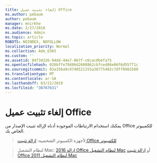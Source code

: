 ```yaml
---
title: إلغاء تثبيت عميل Office
ms.author: pebaum
author: pebaum
manager: mnirkhe
ms.date: 2/27/2018
ms.audience: Admin
ms.topic: article
ROBOTS: NOINDEX, NOFOLLOW
localization_priority: Normal
ms.collection: Adm_O365
ms.custom: ''
ms.assetid: 84f34326-94dd-44e7-867f-c6cac0b4fa75
ms.openlocfilehash: 026bffe79d86d2608862cbfced86e06f6d55771c
ms.sourcegitcommit: 03a156a9c9740521155a30775492c7dff0982588
ms.translationtype: MT
ms.contentlocale: ar-SA
ms.lasthandoff: 03/22/2019
ms.locfileid: "30767631"
---
```

# <a name="uninstall-office-client"></a>إلغاء تثبيت عميل Office

يمكنك استخدام الارتباطات الموجودة أدناه لإزالة تثبيت الإصدار من Office للكمبيوتر الخاص بك.
  
> لأجهزة الكمبيوتر الشخصية: [إزالة تثبيت Office للكمبيوتر](https://support.office.com/article/Uninstall-Office-from-a-PC-9dd49b83-264a-477a-8fcc-2fdf5dbf61d8.aspx)
    
> لنظام التشغيل Mac: [إزالة 2016 Office لنظام التشغيل Mac](https://support.office.com/article/Uninstall-Office-2016-for-Mac-eefa1199-5b58-43af-8a3d-b73dc1a8cae3.aspx) أو [إزالة تثبيت Office 2011 لنظام التشغيل Mac](https://support.office.com/article/Uninstall-Office-2011-for-Mac-4bfcd230-0ea1-4656-bf30-dbfa44d358fa.aspx)
    


